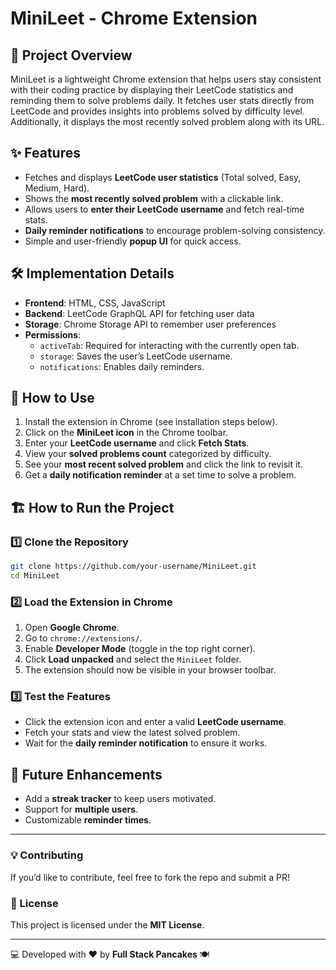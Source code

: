 # MiniLeet - Chrome Extension

## 📌 Project Overview
MiniLeet is a lightweight Chrome extension that helps users stay consistent with their coding practice by displaying their LeetCode statistics and reminding them to solve problems daily. It fetches user stats directly from LeetCode and provides insights into problems solved by difficulty level. Additionally, it displays the most recently solved problem along with its URL.

## ✨ Features
- Fetches and displays **LeetCode user statistics** (Total solved, Easy, Medium, Hard).
- Shows the **most recently solved problem** with a clickable link.
- Allows users to **enter their LeetCode username** and fetch real-time stats.
- **Daily reminder notifications** to encourage problem-solving consistency.
- Simple and user-friendly **popup UI** for quick access.

## 🛠️ Implementation Details
- **Frontend**: HTML, CSS, JavaScript
- **Backend**: LeetCode GraphQL API for fetching user data
- **Storage**: Chrome Storage API to remember user preferences
- **Permissions**:
  - `activeTab`: Required for interacting with the currently open tab.
  - `storage`: Saves the user’s LeetCode username.
  - `notifications`: Enables daily reminders.
  
## 🚀 How to Use
1. Install the extension in Chrome (see installation steps below).
2. Click on the **MiniLeet icon** in the Chrome toolbar.
3. Enter your **LeetCode username** and click **Fetch Stats**.
4. View your **solved problems count** categorized by difficulty.
5. See your **most recent solved problem** and click the link to revisit it.
6. Get a **daily notification reminder** at a set time to solve a problem.

## 🏗️ How to Run the Project
### 1️⃣ Clone the Repository
```sh
git clone https://github.com/your-username/MiniLeet.git
cd MiniLeet
```

### 2️⃣ Load the Extension in Chrome
1. Open **Google Chrome**.
2. Go to `chrome://extensions/`.
3. Enable **Developer Mode** (toggle in the top right corner).
4. Click **Load unpacked** and select the `MiniLeet` folder.
5. The extension should now be visible in your browser toolbar.

### 3️⃣ Test the Features
- Click the extension icon and enter a valid **LeetCode username**.
- Fetch your stats and view the latest solved problem.
- Wait for the **daily reminder notification** to ensure it works.

## 📌 Future Enhancements
- Add a **streak tracker** to keep users motivated.
- Support for **multiple users**.
- Customizable **reminder times**.

---

### 💡 Contributing
If you’d like to contribute, feel free to fork the repo and submit a PR!

### 📝 License
This project is licensed under the **MIT License**.

---
💻 Developed with ❤️ by **Full Stack Pancakes** 🍽️

